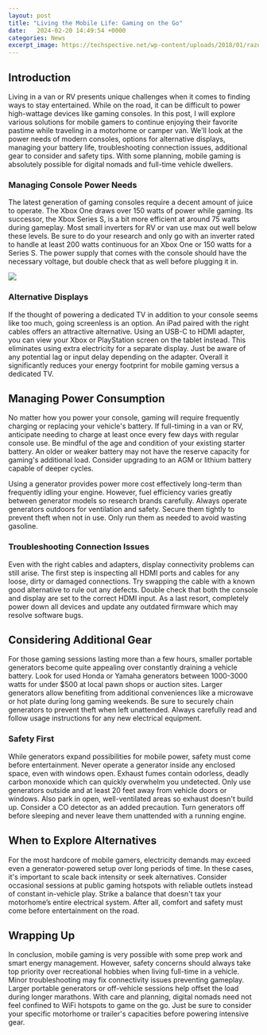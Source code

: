 ```yaml
---
layout: post
title: "Living the Mobile Life: Gaming on the Go"
date:   2024-02-20 14:49:54 +0000
categories: News
excerpt_image: https://techspective.net/wp-content/uploads/2018/01/razer2.jpg
---
```

## Introduction 

Living in a van or RV presents unique challenges when it comes to finding ways to stay entertained. While on the road, it can be difficult to power high-wattage devices like gaming consoles. In this post, I will explore various solutions for mobile gamers to continue enjoying their favorite pastime while traveling in a motorhome or camper van. We'll look at the power needs of modern consoles, options for alternative displays, managing your battery life, troubleshooting connection issues, additional gear to consider and safety tips. With some planning, mobile gaming is absolutely possible for digital nomads and full-time vehicle dwellers.

### Managing Console Power Needs

The latest generation of gaming consoles require a decent amount of juice to operate. The Xbox One draws over 150 watts of power while gaming. Its successor, the Xbox Series S, is a bit more efficient at around 75 watts during gameplay. Most small inverters for RV or van use max out well below these levels. Be sure to do your research and only go with an inverter rated to handle at least 200 watts continuous for an Xbox One or 150 watts for a Series S. The power supply that comes with the console should have the necessary voltage, but double check that as well before plugging it in.


![](https://techspective.net/wp-content/uploads/2018/01/razer2.jpg)
### Alternative Displays 

If the thought of powering a dedicated TV in addition to your console seems like too much, going screenless is an option. An iPad paired with the right cables offers an attractive alternative. Using an USB-C to HDMI adapter, you can view your Xbox or PlayStation screen on the tablet instead. This eliminates using extra electricity for a separate display. Just be aware of any potential lag or input delay depending on the adapter. Overall it significantly reduces your energy footprint for mobile gaming versus a dedicated TV.

## Managing Power Consumption

No matter how you power your console, gaming will require frequently charging or replacing your vehicle's battery. If full-timing in a van or RV, anticipate needing to charge at least once every few days with regular console use. Be mindful of the age and condition of your existing starter battery. An older or weaker battery may not have the reserve capacity for gaming's additional load. Consider upgrading to an AGM or lithium battery capable of deeper cycles. 

Using a generator provides power more cost effectively long-term than frequently idling your engine. However, fuel efficiency varies greatly between generator models so research brands carefully. Always operate generators outdoors for ventilation and safety. Secure them tightly to prevent theft when not in use. Only run them as needed to avoid wasting gasoline. 

### Troubleshooting Connection Issues

Even with the right cables and adapters, display connectivity problems can still arise. The first step is inspecting all HDMI ports and cables for any loose, dirty or damaged connections. Try swapping the cable with a known good alternative to rule out any defects. Double check that both the console and display are set to the correct HDMI input. As a last resort, completely power down all devices and update any outdated firmware which may resolve software bugs.

## Considering Additional Gear

For those gaming sessions lasting more than a few hours, smaller portable generators become quite appealing over constantly draining a vehicle battery. Look for used Honda or Yamaha generators between 1000-3000 watts for under $500 at local pawn shops or auction sites. Larger generators allow benefiting from additional conveniences like a microwave or hot plate during long gaming weekends. Be sure to securely chain generators to prevent theft when left unattended. Always carefully read and follow usage instructions for any new electrical equipment. 

### Safety First

While generators expand possibilities for mobile power, safety must come before entertainment. Never operate a generator inside any enclosed space, even with windows open. Exhaust fumes contain odorless, deadly carbon monoxide which can quickly overwhelm you undetected. Only use generators outside and at least 20 feet away from vehicle doors or windows. Also park in open, well-ventilated areas so exhaust doesn't build up. Consider a CO detector as an added precaution. Turn generators off before sleeping and never leave them unattended with a running engine.

## When to Explore Alternatives 

For the most hardcore of mobile gamers, electricity demands may exceed even a generator-powered setup over long periods of time. In these cases, it's important to scale back intensity or seek alternatives. Consider occasional sessions at public gaming hotspots with reliable outlets instead of constant in-vehicle play. Strike a balance that doesn't tax your motorhome’s entire electrical system. After all, comfort and safety must come before entertainment on the road.

## Wrapping Up

In conclusion, mobile gaming is very possible with some prep work and smart energy management. However, safety concerns should always take top priority over recreational hobbies when living full-time in a vehicle. Minor troubleshooting may fix connectivity issues preventing gameplay. Larger portable generators or off-vehicle sessions help offset the load during longer marathons. With care and planning, digital nomads need not feel confined to WiFi hotspots to game on the go. Just be sure to consider your specific motorhome or trailer's capacities before powering intensive gear.